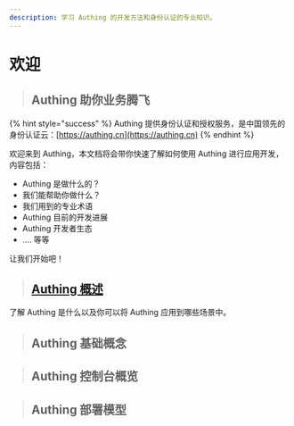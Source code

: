 ```yaml
---
description: 学习 Authing 的开发方法和身份认证的专业知识。
---
```


# 欢迎

> ## Authing 助你业务腾飞

{% hint style="success" %}
 Authing 提供身份认证和授权服务，是中国领先的身份认证云：[https://authing.cn](https://authing.cn)
{% endhint %}

欢迎来到 Authing，本文档将会带你快速了解如何使用 Authing 进行应用开发，内容包括：

* Authing 是做什么的？
* 我们能帮助你做什么？
* 我们用到的专业术语
* Authing 目前的开发进展
* Authing 开发者生态
* .... 等等

让我们开始吧！

> ## [Authing 概述](https://learn.authing.cn/authing/kuai-su-kai-shi/authing-gai-shu)

了解 Authing 是什么以及你可以将 Authing 应用到哪些场景中。

> ## Authing 基础概念



> ## Authing 控制台概览



> ## Authing 部署模型



